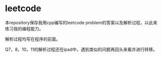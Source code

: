 # leetcode

本repository保存我用cpp编写的leetcode problem的答案以及解析过程，以此来练习我的编程能力。

解析过程均写在程序的前面。

Q7，8，10，11的解析过程还在ipad中，遇到类似的问题再回头来看并进行转移。
